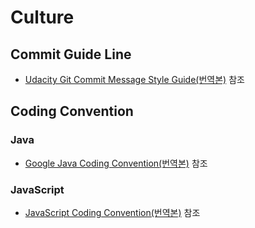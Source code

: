 # Culture
## Commit Guide Line
- [Udacity Git Commit Message Style Guide(번역본)](https://siyoon210.tistory.com/56) 참조

## Coding Convention 
### Java
-	[Google Java Coding Convention(번역본)](https://kkangeva.tistory.com/39) 참조
### JavaScript 
- [JavaScript Coding Convention(번역본)](https://itholic.github.io/js-style-guide/) 참조
